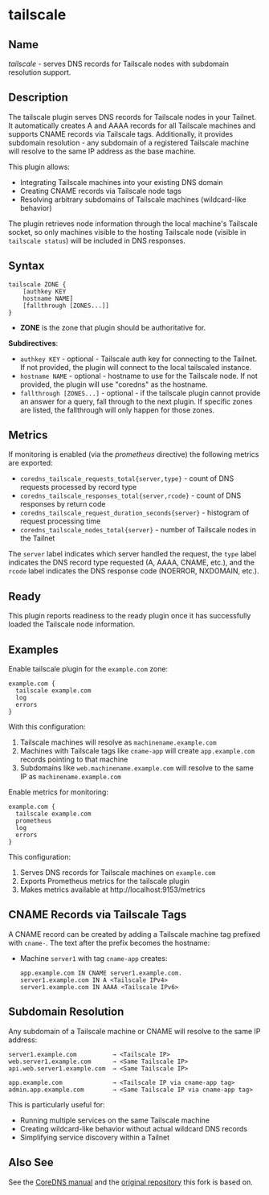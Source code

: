 # tailscale

## Name

*tailscale* - serves DNS records for Tailscale nodes with subdomain resolution support.

## Description

The tailscale plugin serves DNS records for Tailscale nodes in your Tailnet. It automatically creates A and AAAA records for all Tailscale machines and supports CNAME records via Tailscale tags. Additionally, it provides subdomain resolution - any subdomain of a registered Tailscale machine will resolve to the same IP address as the base machine.

This plugin allows:
- Integrating Tailscale machines into your existing DNS domain
- Creating CNAME records via Tailscale node tags
- Resolving arbitrary subdomains of Tailscale machines (wildcard-like behavior)

The plugin retrieves node information through the local machine's Tailscale socket, so only machines visible to the hosting Tailscale node (visible in `tailscale status`) will be included in DNS responses.

## Syntax

```
tailscale ZONE {
    [authkey KEY
    hostname NAME]
    [fallthrough [ZONES...]]
}
```

* **ZONE** is the zone that plugin should be authoritative for.

**Subdirectives**:

* `authkey KEY` - optional - Tailscale auth key for connecting to the Tailnet. If not provided, the plugin will connect to the local tailscaled instance.
* `hostname NAME` - optional - hostname to use for the Tailscale node. If not provided, the plugin will use "coredns" as the hostname.
* `fallthrough [ZONES...]` - optional - if the tailscale plugin cannot provide an answer for a query, fall through to the next plugin. If specific zones are listed, the fallthrough will only happen for those zones.

## Metrics

If monitoring is enabled (via the *prometheus* directive) the following metrics are exported:

* `coredns_tailscale_requests_total{server,type}` - count of DNS requests processed by record type
* `coredns_tailscale_responses_total{server,rcode}` - count of DNS responses by return code
* `coredns_tailscale_request_duration_seconds{server}` - histogram of request processing time
* `coredns_tailscale_nodes_total{server}` - number of Tailscale nodes in the Tailnet

The `server` label indicates which server handled the request, the `type` label indicates the DNS record type requested (A, AAAA, CNAME, etc.), and the `rcode` label indicates the DNS response code (NOERROR, NXDOMAIN, etc.).

## Ready

This plugin reports readiness to the ready plugin once it has successfully loaded the Tailscale node information.

## Examples

Enable tailscale plugin for the `example.com` zone:

```
example.com {
  tailscale example.com
  log
  errors
}
```

With this configuration:
1. Tailscale machines will resolve as `machinename.example.com`
2. Machines with Tailscale tags like `cname-app` will create `app.example.com` records pointing to that machine
3. Subdomains like `web.machinename.example.com` will resolve to the same IP as `machinename.example.com`

Enable metrics for monitoring:

```
example.com {
  tailscale example.com
  prometheus
  log
  errors
}
```

This configuration:
1. Serves DNS records for Tailscale machines on `example.com`
2. Exports Prometheus metrics for the tailscale plugin
3. Makes metrics available at http://localhost:9153/metrics

## CNAME Records via Tailscale Tags

A CNAME record can be created by adding a Tailscale machine tag prefixed with `cname-`. The text after the prefix becomes the hostname:

* Machine `server1` with tag `cname-app` creates:
  ```
  app.example.com IN CNAME server1.example.com.
  server1.example.com IN A <Tailscale IPv4>
  server1.example.com IN AAAA <Tailscale IPv6>
  ```

## Subdomain Resolution

Any subdomain of a Tailscale machine or CNAME will resolve to the same IP address:

```
server1.example.com          → <Tailscale IP>
web.server1.example.com      → <Same Tailscale IP>
api.web.server1.example.com  → <Same Tailscale IP>

app.example.com              → <Tailscale IP via cname-app tag>
admin.app.example.com        → <Same Tailscale IP via cname-app tag>
```

This is particularly useful for:
- Running multiple services on the same Tailscale machine
- Creating wildcard-like behavior without actual wildcard DNS records
- Simplifying service discovery within a Tailnet

## Also See

See the [CoreDNS manual](https://coredns.io/manual) and the [original repository](https://github.com/ShrewdHydra/coredns-tailscale) this fork is based on.
